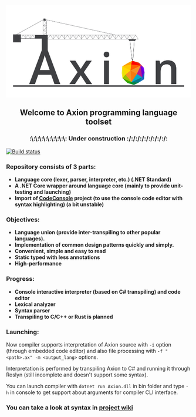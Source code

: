<img align="center" src="Other/Graphics/Axion_Mini.png" />

<h2 align="center">Welcome to Axion programming language toolset</h2>
<h3 align="center">:\:\:\:\:\:\:\:\:\: Under construction :/:/:/:/:/:/:/:/:/:</h3>

[![Build status](https://ci.appveyor.com/api/projects/status/ij2j74injuejodf2?svg=true)](https://ci.appveyor.com/project/F1uctus/axion)

### Repository consists of 3 parts:

- **Language core (lexer, parser, interpreter, etc.) (.NET Standard)**
- **A .NET Core wrapper around language core (mainly to provide unit-testing and launching)**
- **Import of [CodeConsole](https://github.com/F1uctus/CodeConsole) project (to use the console code editor with syntax highlighting) (a bit unstable)**

### Objectives:

- **Language union (provide inter-transpiling to other popular languages).**
- **Implementation of common design patterns quickly and simply.**
- **Convenient, simple and easy to read**
-  **Static typed with less annotations**
- **High-performance**

### Progress:

- **Console interactive interpreter (based on C# transpiling) and code editor**
- **Lexical analyzer**
- **Syntax parser**
- **Transpiling to C/C++ or Rust is planned**

### Launching:

Now compiler supports interpretation of Axion source
with `-i` option (through embedded code editor) and
also file processing with `-f "<path>.ax" -m <output_lang>` options.

Interpretation is performed by transpiling Axion to C# and running
it through Roslyn (still incomplete and doesn't support some syntax).

You can launch compiler with `dotnet run Axion.dll`
in bin folder and type `-h` in console to get support
about arguments for compiler CLI interface.

### You can take a look at syntax in [project wiki](https://github.com/F1uctus/Axion/wiki)
